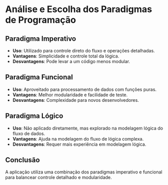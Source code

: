 # Análise e Escolha dos Paradigmas de Programação

## Paradigma Imperativo

- **Uso**: Utilizado para controle direto do fluxo e operações detalhadas.
- **Vantagens**: Simplicidade e controle total da lógica.
- **Desvantagens**: Pode levar a um código menos modular.

## Paradigma Funcional

- **Uso**: Aproveitado para processamento de dados com funções puras.
- **Vantagens**: Melhor modularidade e facilidade de teste.
- **Desvantagens**: Complexidade para novos desenvolvedores.

## Paradigma Lógico

- **Uso**: Não aplicado diretamente, mas explorado na modelagem lógica do fluxo de dados.
- **Vantagens**: Ajuda na modelagem do fluxo de lógica complexa.
- **Desvantagens**: Requer mais experiência em modelagem lógica.

## Conclusão

A aplicação utiliza uma combinação dos paradigmas imperativo e funcional para balancear controle detalhado e modularidade.
